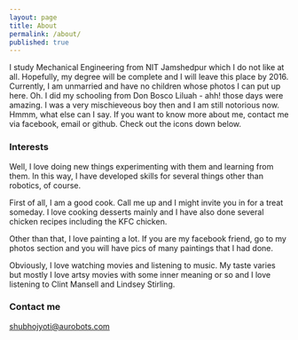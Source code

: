 ```yaml
---
layout: page
title: About
permalink: /about/
published: true
---
```



I study Mechanical Engineering from NIT Jamshedpur which I do not like at all. Hopefully, my degree will be complete and I will leave this place by 2016. Currently, I am unmarried and have no children whose photos I can put up here. 
Oh. I did my schooling from Don Bosco Liluah - ahh! those days were amazing. I was a very mischieveous boy then and I am still notorious now. Hmmm, what else can I say. If you want to know more about me, contact me via facebook, email or github. Check out the icons down below.

### Interests
Well, I love doing new things experimenting with them and learning from them. In this way, I have developed skills for several things other than robotics, of course.

First of all, I am a good cook. Call me up and I might invite you in for a treat someday. I love cooking desserts mainly and I have also done several chicken recipes including the KFC chicken.

Other than that, I love painting a lot. If you are my facebook friend, go to my photos section and you will have pics of many paintings that I had done.

Obviously, I love watching movies and listening to music. My taste varies but mostly I love artsy movies with some inner meaning or so and I love listening to Clint Mansell and Lindsey Stirling.


### Contact me

[shubhojyoti@aurobots.com](mailto:shubhojyoti@aurobots.com)
